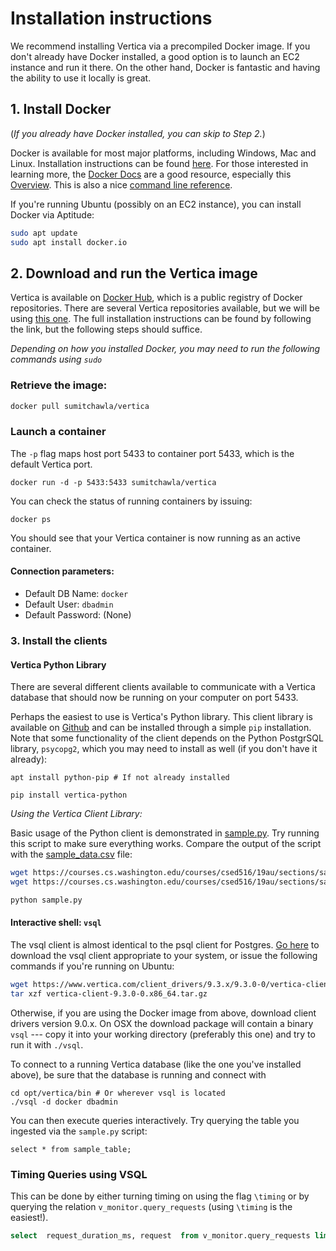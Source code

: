 # Installation instructions

We recommend installing Vertica via a precompiled Docker image.  If you don't already have Docker installed, a good option is to launch an EC2 instance and run it there.  On the other hand, Docker is fantastic and having the ability to use it locally is great.

## 1. Install Docker

(*If you already have Docker installed, you can skip to Step 2.*)

Docker is available for most major platforms, including Windows, Mac and Linux.
Installation instructions can be found [here](https://docs.docker.com/engine/getstarted/step_one/).
For those interested in learning more, the [Docker Docs](https://docs.docker.com) are a good
resource, especially this [Overview](https://docs.docker.com/engine/understanding-docker/).
This is also a nice [command line reference](https://docs.docker.com/engine/reference/commandline/docker/).

If you're running Ubuntu (possibly on an EC2 instance), you can install Docker via Aptitude:

```sh
sudo apt update
sudo apt install docker.io
```

## 2. Download and run the Vertica image

Vertica is available on [Docker Hub](https://hub.docker.com/), which is a public
registry of Docker repositories. There are several Vertica repositories available,
but we will be using [this one](https://hub.docker.com/r/sumitchawla/vertica/).
The full installation instructions can be found by following the link, but the following
steps should suffice.

*Depending on how you installed Docker, you may need to run the following commands using `sudo`*

### Retrieve the image:
```sh
docker pull sumitchawla/vertica
```

### Launch a container

The `-p` flag maps host port 5433 to container port 5433, which is the default Vertica port.

```
docker run -d -p 5433:5433 sumitchawla/vertica
```

You can check the status of running containers by issuing:
```
docker ps
```

You should see that your Vertica container is now running as an active container.

#### Connection parameters:
- Default DB Name: `docker`
- Default User: `dbadmin`
- Default Password: (None)

### 3. Install the clients

#### Vertica Python Library

There are several different clients available to communicate with a Vertica database that should now be running on your computer on port 5433.  

Perhaps the easiest to use is Vertica's Python library.
This client library is available on [Github](https://github.com/uber/vertica-python) and can be installed through a simple `pip` installation.
Note that some functionality of the client depends on the Python PostgrSQL library, `psycopg2`, which you may need to install as well (if you don't have it already):

```
apt install python-pip # If not already installed

pip install vertica-python
```

*Using the Vertica Client Library:*

Basic usage of the Python client is demonstrated in [sample.py](https://courses.cs.washington.edu/courses/csed516/19au/sections/sample.py).  Try running
this script to make sure everything works. Compare the output of the script
with the [sample_data.csv](https://courses.cs.washington.edu/courses/csed516/19au/sections/sample_data.csv) file:

```sh
wget https://courses.cs.washington.edu/courses/csed516/19au/sections/sample.py
wget https://courses.cs.washington.edu/courses/csed516/19au/sections/sample_data.csv

python sample.py
```

#### Interactive shell: `vsql`

The vsql client is almost identical to the psql client for Postgres. [Go here](https://my.vertica.com/download/vertica/client-drivers/) 
to download the vsql client appropriate to your system, or issue the following commands if you're running on Ubuntu:

```sh
wget https://www.vertica.com/client_drivers/9.3.x/9.3.0-0/vertica-client-9.3.0-0.x86_64.tar.gz
tar xzf vertica-client-9.3.0-0.x86_64.tar.gz
```

Otherwise, if you are using the Docker image from above, download client drivers version 9.0.x. On OSX the download package will contain a binary `vsql` --- copy it into your working directory (preferably this one) and try to run it with `./vsql`. 

To connect to a running Vertica database (like the one you've installed above), be sure that the database is running and connect with 
```
cd opt/vertica/bin # Or wherever vsql is located
./vsql -d docker dbadmin
```

You can then execute queries interactively. Try querying the table you ingested via the `sample.py` script:
```
select * from sample_table;
```

### Timing Queries using VSQL

This can be done by either turning timing on using the flag `\timing` or
by querying the relation `v_monitor.query_requests` (using `\timing` is the easiest!).

```sql
select  request_duration_ms, request  from v_monitor.query_requests limit 10;
```
